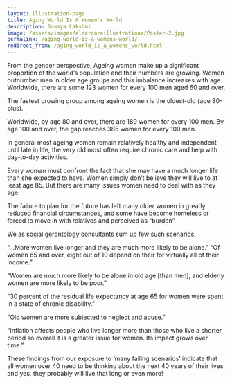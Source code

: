 ```yaml
---
layout: illustration-page
title: Aging World Is A Women's World
description: Soumya Lakshmi
image: /assets/images/eldercareillustrations/Poster-2.jpg
permalink: /aging-world-is-a-womens-world/
redirect_from: /aging_world_is_a_womens_world.html
---
```


From the gender perspective, Ageing women make up a significant proportion of the world’s population and their numbers are growing. Women outnumber men in older age groups and this imbalance increases with age. Worldwide, there are some 123 women for every 100 men aged 60 and over.

The fastest growing group among ageing women is the oldest-old (age 80-plus).

Worldwide, by age 80 and over, there are 189 women for every 100 men. By age 100 and over, the gap reaches 385 women for every 100 men.

In general most ageing women remain relatively healthy and independent until late in life, the very old most often require chronic care and help with day-to-day activities.

Every woman must confront the fact that she may have a much longer life than she expected to have. Women simply don’t believe they will live to at least age 85. But there are many issues women need to deal with as they age.

The failure to plan for the future has left many older women in greatly reduced financial circumstances, and some have become homeless or forced to move in with relatives and perceived as “burden”.

We as social gerontology consultants sum up few such scenarios.

“…More women live longer and they are much more likely to be alone.” “Of women 65 and over, eight out of 10 depend on their for virtually all of their income.”

“Women are much more likely to be alone in old age [than men], and elderly women are more likely to be poor.”

“30 percent of the residual life expectancy at age 65 for women were spent in a state of chronic disability.”

“Old women are more subjected to neglect and abuse.”

“Inflation affects people who live longer more than those who live a shorter period so overall it is a greater issue for women. Its impact grows over time.”

These findings from our exposure to ‘many failing scenarios’ indicate that all women over 40 need to be thinking about the next 40 years of their lives, and yes, they probably will live that long or even more!